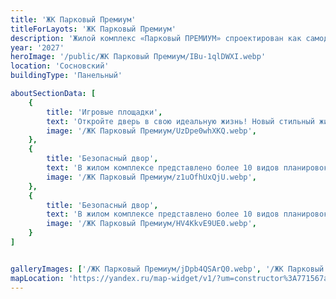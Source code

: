 ```yaml
---
title: 'ЖК Парковый Премиум'
titleForLayots: 'ЖК Парковый Премиум'
description: 'Жилой комплекс «Парковый ПРЕМИУМ» спроектирован как самодостаточный район, ориентированный на семейный образ жизни. Ландшафтный дизайн дворов-парков без машин задаст новый стандарт комфортной и безопасной жизни. Записаться на экскурсию.'
year: '2027'
heroImage: '/public/ЖК Парковый Премиум/IBu-1qlDWXI.webp'
location: 'Сосновский'
buildingType: 'Панельный'

aboutSectionData: [
    {
        title: 'Игровые площадки',
        text: 'Откройте дверь в свою идеальную жизнь! Новый стильный жилой комплекс — ваш личный рай! Комфорт, уют, и безграничные возможности ждут вас здесь! Наши улицы — путь к счастью, наши дворы — оазис умиротворения! Инфраструктура, которая удовлетворит все ваши потребности! Выберите комфортное место проживания, выберите наш жилой комплекс!»',
        image: '/ЖК Парковый Премиум/UzDpe0whXKQ.webp',
    },
    {
        title: 'Безопасный двор',
        text: 'В жилом комплексе представлено более 10 видов планировок, некоторые из них, предусматривают большие панорамные окна.',
        image: '/ЖК Парковый Премиум/z1uOfhUxQjU.webp',
    },
    {
        title: 'Безопасный двор',
        text: 'В жилом комплексе представлено более 10 видов планировок, некоторые из них, предусматривают большие панорамные окна.',
        image: '/ЖК Парковый Премиум/HV4KkvE9UE0.webp',
    }
]


galleryImages: ['/ЖК Парковый Премиум/jDpb4QSArQ0.webp', '/ЖК Парковый Премиум/yj-jFAA3XdQ.webp', '/ЖК Парковый Премиум/ou0g4sOeHH0.webp', '/ЖК Парковый Премиум/HV4KkvE9UE0.webp', '/ЖК Парковый Премиум/R7Jq9z-KHO8.webp', '/ЖК Парковый Премиум/BjTweF8i8wk.webp', '/ЖК Парковый Премиум/Sc0iE2FGGSs.webp', '/ЖК Парковый Премиум/th_Z8UCcIIQ.webp', '/ЖК Парковый Премиум/xvi4iF8ZKQY.webp', '/ЖК Парковый Премиум/pqZ9RJsDHVk.webp', '/ЖК Парковый Премиум/661yzEhg4rk.webp', '/ЖК Парковый Премиум/5XjFrTdebwQ.webp', '/ЖК Парковый Премиум/E5CAboHjE5E.webp', '/ЖК Парковый Премиум/7GNW9S9ccvM.webp', '/ЖК Парковый Премиум/jWgW8ODjvjQ.webp', '/ЖК Парковый Премиум/X8bczZWL2gs.webp', '/ЖК Парковый Премиум/z1uOfhUxQjU.webp', '/ЖК Парковый Премиум/UzDpe0whXKQ.webp', '/ЖК Парковый Премиум/IBu-1qlDWXI.webp', '/ЖК Парковый Премиум/rctEWBsRhtI.webp', '/ЖК Парковый Премиум/xWNcURG5S7o.webp', '/ЖК Парковый Премиум/FuXkiVEgX4w.webp', '/ЖК Парковый Премиум/KbHVyVRGw2o.webp',]
mapLocation: 'https://yandex.ru/map-widget/v1/?um=constructor%3A771567a8241efb011e4b49389e608698d4edb6da09f0aabd8b1dd87eb5826e90&amp;source=constructor'
---
```

